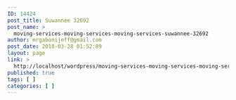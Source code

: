 ```yaml
---
ID: 14424
post_title: Suwannee 32692
post_name: >
  moving-services-moving-services-moving-services-suwannee-32692
author: mrgabonijeff@gmail.com
post_date: 2018-03-28 01:52:09
layout: page
link: >
  http://localhost/wordpress/moving-services-moving-services-moving-services-suwannee-32692/
published: true
tags: [ ]
categories: [ ]
---
```

